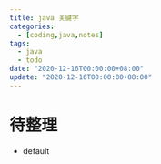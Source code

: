 ```yaml
---
title: java 关键字
categories: 
  - [coding,java,notes]
tags:
  - java
  - todo
date: "2020-12-16T00:00:00+08:00"
update: "2020-12-16T00:00:00+08:00"
---
```


# 待整理

- default